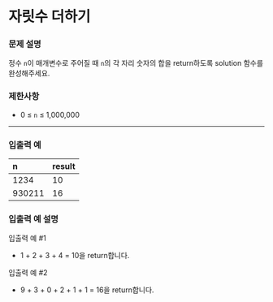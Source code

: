# 자릿수 더하기

### 문제 설명

정수 `n`이 매개변수로 주어질 때 `n`의 각 자리 숫자의 합을 return하도록 solution 함수를 완성해주세요.

### 제한사항
- 0 ≤ `n` ≤ 1,000,000

---

### 입출력 예
|n|result|
|:---|:---|
|1234|10|
|930211|16|

### 입출력 예 설명
입출력 예 #1
- 1 + 2 + 3 + 4 = 10을 return합니다.

입출력 예 #2
- 9 + 3 + 0 + 2 + 1 + 1 = 16을 return합니다.
